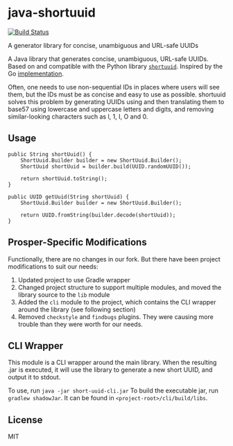 # java-shortuuid
[![Build Status](https://travis-ci.org/hsingh/java-shortuuid.svg?branch=master)](https://travis-ci.org/hsingh/java-shortuuid)

A generator library for concise, unambiguous and URL-safe UUIDs

A Java library that generates concise, unambiguous, URL-safe UUIDs. Based on and compatible with the Python library [`shortuuid`](https://github.com/stochastic-technologies/shortuuid). Inspired by the Go [implementation](https://github.com/renstrom/shortuuid).

Often, one needs to use non-sequential IDs in places where users will see them, but the IDs must be as concise and easy to use as possible. shortuuid solves this problem by generating UUIDs using and then translating them to base57 using lowercase and uppercase letters and digits, and removing similar-looking characters such as l, 1, I, O and 0.

## Usage

```
public String shortUuid() {
    ShortUuid.Builder builder = new ShortUuid.Builder();
    ShortUuid shortUuid = builder.build(UUID.randomUUID());
    
    return shortUuid.toString();
}

public UUID getUuid(String shortUuid) {
    ShortUuid.Builder builder = new ShortUuid.Builder();
 
    return UUID.fromString(builder.decode(shortUuid));
}
```

## Prosper-Specific Modifications

Functionally, there are no changes in our fork. But there have been project modifications to suit our needs:

1. Updated project to use Gradle wrapper
2. Changed project structure to support multiple modules, and moved the library source to the `lib` module
3. Added the `cli` module to the project, which contains the CLI wrapper around the library (see following section)
4. Removed `checkstyle` and `findbugs` plugins. They were causing more trouble than they were worth for our needs.

## CLI Wrapper

This module is a CLI wrapper around the main library. When the resulting .jar is executed, it will use the library to generate a new short UUID, and output it to stdout.

To use, run `java -jar short-uuid-cli.jar`
To build the executable jar, run `gradlew shadowJar`. It can be found in `<project-root>/cli/build/libs`.

## License

MIT
